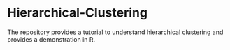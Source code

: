 # Hierarchical-Clustering
The repository provides a tutorial to understand hierarchical clustering and provides a demonstration in R.
